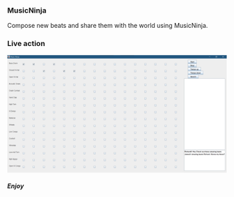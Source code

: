 ### MusicNinja
Compose new beats and share them with the world using MusicNinja.  

### Live action
![Music Ninja](https://github.com/MichaelStevensCode/MusicNinja/blob/main/doc_img/MusicNinja.png)

##### Enjoy
